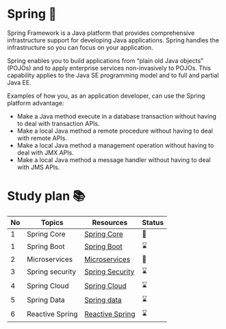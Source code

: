 # Spring :herb:

Spring Framework is a Java platform that provides comprehensive infrastructure support for developing Java applications. Spring handles the infrastructure so you can focus on your application.

Spring enables you to build applications from “plain old Java objects” (POJOs) and to apply enterprise services non-invasively to POJOs. This capability applies to the Java SE programming model and to full and partial Java EE.

Examples of how you, as an application developer, can use the Spring platform advantage:
 - Make a Java method execute in a database transaction without having to deal with transaction APIs.
 - Make a local Java method a remote procedure without having to deal with remote APIs.
 - Make a local Java method a management operation without having to deal with JMX APIs.
 - Make a local Java method a message handler without having to deal with JMS APIs.
 
 # Study plan :books:
 
|No|Topics|Resources|Status|
|--|-------------------------|---------|------|
|1|Spring Core|[Spring Core](https://github.com/abbos0123/Spring/tree/main/Spring-Core)|📖|
|1|Spring Boot|[Spring Boot](https://github.com/abbos0123/Spring/edit/main/README.md)|:hourglass:|
|2|Microservices|[Microservices](https://github.com/abbos0123/Microservices)|:book:|
|3|Spring security|[Spring Security]()|:hourglass:|
|4|Spring Cloud|[Spring Cloud]()|:hourglass:|
|5|Spring Data|[Spring data]()|:hourglass:|
|6|Reactive Spring|[Reactive Spring]()|:hourglass:|
